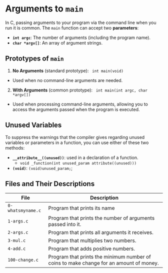 # Arguments to `main`

In C, passing arguments to your program via the command line when you run it is common. The `main` function can accept two **parameters**:

* **`int argc`**: The number of arguments (including the program name).
* **`char *argv[]`**: An array of argument strings.

## Prototypes of `main`

1. **No Arguments** (standard prototype):
 ``` int main(void)```
- Used when no command-line arguments are needed.

2. **With Arguments** (common prototype):
``` int main(int argc, char *argv[])```
- Used when processing command-line arguments, allowing you to access the arguments passed when the program is executed.

## Unused Variables

To suppress the warnings that the compiler gives regarding unused variables or parameters in a function, you can use either of these two methods:

* **`__attribute__((unused))`**: used in a declaration of a function.
   + `void _function(int unused_param attribute((unused)))`
* **`(void)`**: `(void)unused_param;`; 

## Files and Their Descriptions

| File             | Description                                           |
|------------------|-------------------------------------------------------|
| `0-whatsmyname.c`| Program that prints its name                          |
| `1-args.c`      | Program that prints the number of arguments passed into it. |
| `2-args.c`      | Program that prints all arguments it receives.       |
| `3-mul.c`       | Program that multiplies two numbers.                  |
| `4-add.c`       | Program that adds positive numbers.                   |
| `100-change.c`  | Program that prints the minimum number of coins to make change for an amount of money. |
